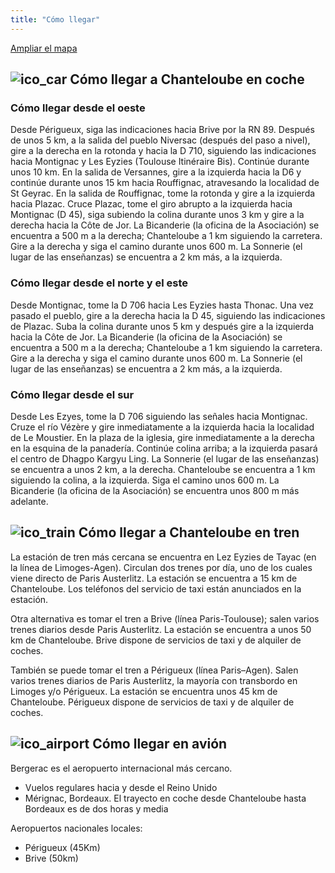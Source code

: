 ```yaml
---
title: "Cómo llegar"
---
```


  
[ Ampliar el mapa ](https://maps.google.com/maps?t=m&hl=es-ES&gl=ES&mapclient=apiv3&ie=UTF8&ll=45.020398,1.062927&spn=0.058243,0.109863&z=13&source=embed)

##  ![ico_car](/images/ico_car.png) Cómo llegar a Chanteloube en coche 

###  Cómo llegar desde el oeste 

Desde Périgueux, siga las indicaciones hacia Brive por la RN 89. Después de unos 5 km, a la salida del pueblo Niversac (después del paso a nivel), gire a la derecha en la rotonda y hacia la D 710, siguiendo las indicaciones hacia Montignac y Les Eyzies (Toulouse Itinéraire Bis). Continúe durante unos 10 km. En la salida de Versannes, gire a la izquierda hacia la D6 y continúe durante unos 15 km hacia Rouffignac, atravesando la localidad de St Geyrac. En la salida de Rouffignac, tome la rotonda y gire a la izquierda hacia Plazac. Cruce Plazac, tome el giro abrupto a la izquierda hacia Montignac (D 45), siga subiendo la colina durante unos 3 km y gire a la derecha hacia la Côte de Jor. La Bicanderie (la oficina de la Asociación) se encuentra a 500 m a la derecha; Chanteloube a 1 km siguiendo la carretera. Gire a la derecha y siga el camino durante unos 600 m. La Sonnerie (el lugar de las enseñanzas) se encuentra a 2 km más, a la izquierda. 

###  Cómo llegar desde el norte y el este 

Desde Montignac, tome la D 706 hacia Les Eyzies hasta Thonac. Una vez pasado el pueblo, gire a la derecha hacia la D 45, siguiendo las indicaciones de Plazac. Suba la colina durante unos 5 km y después gire a la izquierda hacia la Côte de Jor. La Bicanderie (la oficina de la Asociación) se encuentra a 500 m a la derecha; Chanteloube a 1 km siguiendo la carretera. Gire a la derecha y siga el camino durante unos 600 m. La Sonnerie (el lugar de las enseñanzas) se encuentra a 2 km más, a la izquierda. 

###  Cómo llegar desde el sur 

Desde Les Ezyes, tome la D 706 siguiendo las señales hacia Montignac. Cruze el río Vézère y gire inmediatamente a la izquierda hacia la localidad de Le Moustier. En la plaza de la iglesia, gire inmediatamente a la derecha en la esquina de la panadería. Continúe colina arriba; a la izquierda pasará el centro de Dhagpo Kargyu Ling. La Sonnerie (el lugar de las enseñanzas) se encuentra a unos 2 km, a la derecha. Chanteloube se encuentra a 1 km siguiendo la colina, a la izquierda. Siga el camino unos 600 m. La Bicanderie (la oficina de la Asociación) se encuentra unos 800 m más adelante. 

##  ![ico_train](/images/ico_train.png) Cómo llegar a Chanteloube en tren 

La estación de tren más cercana se encuentra en Lez Eyzies de Tayac (en la línea de Limoges-Agen). Circulan dos trenes por día, uno de los cuales viene directo de Paris Austerlitz. La estación se encuentra a 15 km de Chanteloube. Los teléfonos del servicio de taxi están anunciados en la estación. 

Otra alternativa es tomar el tren a Brive (línea Paris-Toulouse); salen varios trenes diarios desde Paris Austerlitz. La estación se encuentra a unos 50 km de Chanteloube. Brive dispone de servicios de taxi y de alquiler de coches. 

También se puede tomar el tren a Périgueux (línea Paris–Agen). Salen varios trenes diarios de Paris Austerlitz, la mayoría con transbordo en Limoges y/o Périgueux. La estación se encuentra unos 45 km de Chanteloube. Périgueux dispone de servicios de taxi y de alquiler de coches. 

##  ![ico_airport](/images/ico_airport.png) Cómo llegar en avión 

Bergerac es el aeropuerto internacional más cercano. 

  * Vuelos regulares hacia y desde el Reino Unido 
  * Mérignac, Bordeaux. El trayecto en coche desde Chanteloube hasta Bordeaux es de dos horas y media 



Aeropuertos nacionales locales: 

  * Périgueux (45Km) 
  * Brive (50km) 


